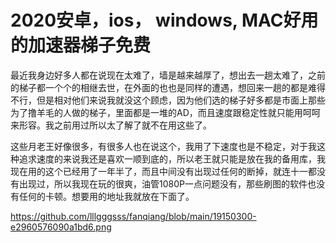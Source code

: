 # 2020安卓，ios， windows, MAC好用的加速器梯子免费 

最近我身边好多人都在说现在太难了，墙是越来越厚了，想出去一趟太难了，之前的梯子都一个个的相继去世，在外面的也也是同样的遭遇，想回来一趟的都是难得不行，但是相对他们来说我就没这个顾虑，因为他们选的梯子好多都是市面上那些为了撸羊毛的人做的梯子，里面都是一堆的AD，而且速度跟稳定性就只能用呵呵来形容。我之前用过所以太了解了就不在用这些了。



这些月老王好像很多，有很多人也在说这个，我用了下速度也是不稳定，对于我这种追求速度的来说我还是喜欢一顺到底的，所以老王就只能是放在我的备用库，我现在用的这个已经用了一年半了，而且中间没有出现过任何的断掉，就连十一都没有出现过，所以我现在玩的很爽，油管1080P一点问题没有，那些刷图的软件也没有任何的卡顿。想要用的地址我就放在下面了。

https://github.com/lllgggsss/fanqiang/blob/main/19150300-e2960576090a1bd6.png
